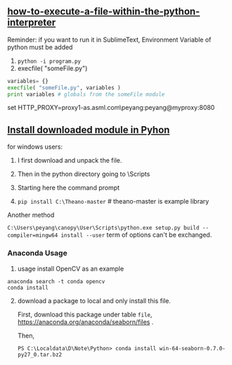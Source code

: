 

## [how-to-execute-a-file-within-the-python-interpreter](http://stackoverflow.com/questions/1027714/how-to-execute-a-file-within-the-python-interpreter)

Reminder: if you want to run it in SublimeText, Environment Variable of python must be added

1. `python -i program.py`
2.  execfile( "someFile.py")
  
  ```python
  variables= {}
  execfile( "someFile.py", variables )
  print variables # globals from the someFile module
  ```


  set HTTP_PROXY=proxy1-as.asml.com\peyang:peyang@myproxy:8080

## [Install downloaded module in Pyhon](http://stackoverflow.com/questions/7322334/how-to-use-python-pip-install-software-to-pull-packages-from-github)

for windows users:

1) I first download and unpack the file.

2) Then in the python directory going to \Scripts

3) Starting here the command prompt

4) `pip install C:\Theano-master` # theano-master is example library

Another method

`C:\Users\peyang\canopy\User\Scripts\python.exe setup.py build --compiler=mingw64 install --user` term of options can't be exchanged.


### Anaconda Usage

1. usage install OpenCV as an example

```
anaconda search -t conda opencv
conda install 
```

2. download a package to local and only install this file.


    First, download this package under table `file`, https://anaconda.org/anaconda/seaborn/files .

    Then,

    ```
    PS C:\Localdata\D\Note\Python> conda install win-64-seaborn-0.7.0-py27_0.tar.bz2
    ```
